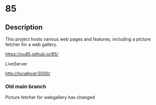 # 85

## Description

This project hosts various web pages and features, including a picture fetcher for a web gallery.

<https://ou85.github.io/85/>

LiveServer

<http://localhost:5500/>  

### Old main branch

Picture fetcher for webgallery has changed
